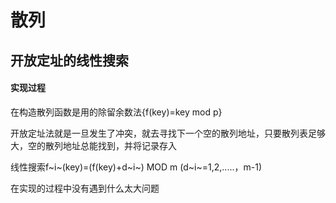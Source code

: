 # 散列

## 开放定址的线性搜索

#### 实现过程

在构造散列函数是用的除留余数法{f(key)=key mod p}

开放定址法就是一旦发生了冲突，就去寻找下一个空的散列地址，只要散列表足够大，空的散列地址总能找到，并将记录存入

线性搜索f~i~(key)=(f(key)+d~i~) MOD m   (d~i~=1,2,.....，m-1)

在实现的过程中没有遇到什么太大问题

